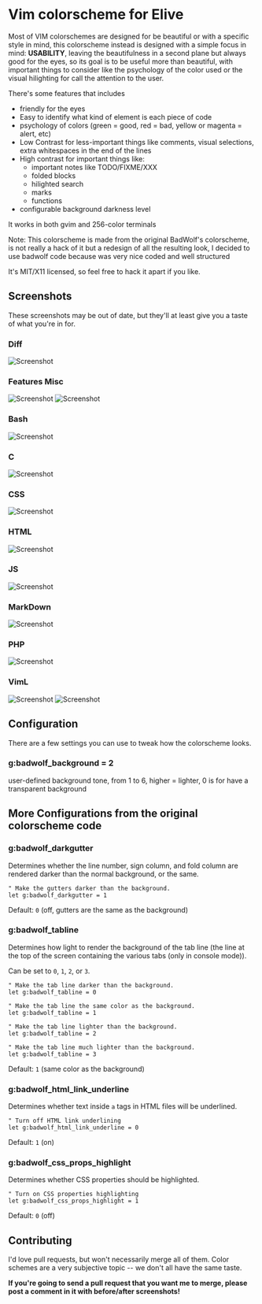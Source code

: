 Vim colorscheme for Elive
=========================

Most of VIM colorschemes are designed for be beautiful or with a specific style in mind, this colorscheme instead is designed with a simple focus in mind: **USABILITY**, leaving the beautifulness in a second plane but always good for the eyes, so its goal is to be useful more than beautiful, with important things to consider like the psychology of the color used or the visual hilighting for call the attention to the user.

There's some features that includes

* friendly for the eyes
* Easy to identify what kind of element is each piece of code
* psychology of colors (green = good, red = bad, yellow or magenta = alert, etc)
* Low Contrast for less-important things like comments, visual selections, extra whitespaces in the end of the lines
* High contrast for important things like:
  * important notes like TODO/FIXME/XXX
  * folded blocks
  * hilighted search
  * marks
  * functions
* configurable background darkness level

It works in both gvim and 256-color terminals


Note: This colorscheme is made from the original BadWolf's colorscheme, is not really a hack of it but a redesign of all the resulting look, I decided to use badwolf code because was very nice coded and well structured

It's MIT/X11 licensed, so feel free to hack it apart if you like.

Screenshots
-----------

These screenshots may be out of date, but they'll at least give you a taste of
what you're in for.

### Diff

![Screenshot](http://github.com/Elive/vim-colorscheme-elive/raw/master/screenshots/diff.png)

### Features Misc

![Screenshot](http://github.com/Elive/vim-colorscheme-elive/raw/master/screenshots/features1.png)
![Screenshot](http://github.com/Elive/vim-colorscheme-elive/raw/master/screenshots/background-level.png)

### Bash

![Screenshot](http://github.com/Elive/vim-colorscheme-elive/raw/master/screenshots/bash.png)

### C

![Screenshot](http://github.com/Elive/vim-colorscheme-elive/raw/master/screenshots/c.png)

### CSS

![Screenshot](http://github.com/Elive/vim-colorscheme-elive/raw/master/screenshots/css.png)

### HTML

![Screenshot](http://github.com/Elive/vim-colorscheme-elive/raw/master/screenshots/html.png)

### JS

![Screenshot](http://github.com/Elive/vim-colorscheme-elive/raw/master/screenshots/js.png)

### MarkDown

![Screenshot](http://github.com/Elive/vim-colorscheme-elive/raw/master/screenshots/markdown.png)

### PHP

![Screenshot](http://github.com/Elive/vim-colorscheme-elive/raw/master/screenshots/php.png)

### VimL

![Screenshot](http://github.com/Elive/vim-colorscheme-elive/raw/master/screenshots/viml.png)
![Screenshot](http://github.com/Elive/vim-colorscheme-elive/raw/master/screenshots/viml2.png)




Configuration
-------------

There are a few settings you can use to tweak how the colorscheme looks.

### g:badwolf\_background = 2

user-defined background tone, from 1 to 6, higher = lighter,
0 is for have a transparent background

More Configurations from the original colorscheme code
------------------------------------------------------

### g:badwolf\_darkgutter

Determines whether the line number, sign column, and fold column are rendered
darker than the normal background, or the same.

    " Make the gutters darker than the background.
    let g:badwolf_darkgutter = 1

Default: `0` (off, gutters are the same as the background)

### g:badwolf\_tabline

Determines how light to render the background of the tab line (the line at the
top of the screen containing the various tabs (only in console mode)).

Can be set to `0`, `1`, `2`, or `3`.

    " Make the tab line darker than the background.
    let g:badwolf_tabline = 0

    " Make the tab line the same color as the background.
    let g:badwolf_tabline = 1

    " Make the tab line lighter than the background.
    let g:badwolf_tabline = 2

    " Make the tab line much lighter than the background.
    let g:badwolf_tabline = 3

Default: `1` (same color as the background)

### g:badwolf\_html\_link\_underline

Determines whether text inside `a` tags in HTML files will be underlined.

    " Turn off HTML link underlining
    let g:badwolf_html_link_underline = 0

Default: `1` (on)

### g:badwolf\_css\_props\_highlight

Determines whether CSS properties should be highlighted.

    " Turn on CSS properties highlighting
    let g:badwolf_css_props_highlight = 1

Default: `0` (off)

Contributing
------------

I'd love pull requests, but won't necessarily merge all of them.  Color schemes
are a very subjective topic -- we don't all have the same taste.

**If you're going to send a pull request that you want me to merge, please post
a comment in it with before/after screenshots!**
